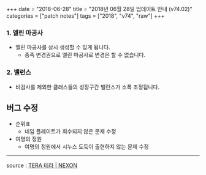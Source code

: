 +++
date = "2018-06-28"
title = "2018년 06월 28일 업데이트 안내 (v74.02)"
categories = ["patch notes"]
tags = ["2018", "v74", "raw"]
+++

### 1. 엘린 마공사
- 엘린 마공사를 상시 생성할 수 있게 됩니다.
  - 종족 변경권으로 엘린 마공사로 변경은 할 수 없습니다.

### 2. 밸런스
- 비검사를 제외한 클래스들의 성장구간 밸런스가 소폭 조정됩니다.

## 버그 수정

- 순위표
  - 네임 플레이트가 회수되지 않은 문제 수정
- 여명의 정원
  - 여명의 정원에서 시누스 도둑이 출현하지 않는 문제 수정

----

source : [TERA 테라 | NEXON](http://tera.nexon.com/news/update/view.aspx?n4articlesn=341)
